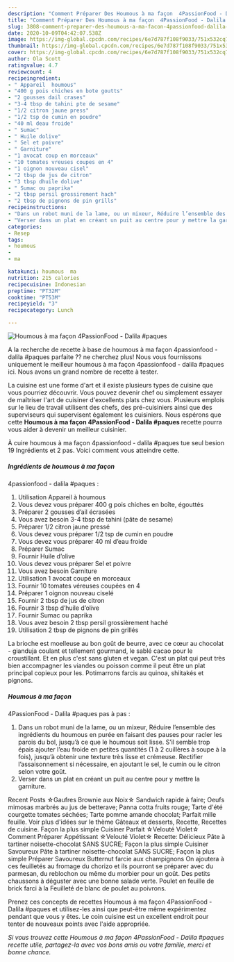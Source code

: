 ```yaml
---
description: "Comment Préparer Des Houmous à ma façon  4PassionFood - Dalila  #paques"
title: "Comment Préparer Des Houmous à ma façon  4PassionFood - Dalila  #paques"
slug: 3808-comment-preparer-des-houmous-a-ma-facon-4passionfood-dalila-paques
date: 2020-10-09T04:42:07.538Z
image: https://img-global.cpcdn.com/recipes/6e7d787f108f9033/751x532cq70/houmous-a-ma-facon-4passionfood-dalila-paques-photo-principale-de-la-recette.jpg
thumbnail: https://img-global.cpcdn.com/recipes/6e7d787f108f9033/751x532cq70/houmous-a-ma-facon-4passionfood-dalila-paques-photo-principale-de-la-recette.jpg
cover: https://img-global.cpcdn.com/recipes/6e7d787f108f9033/751x532cq70/houmous-a-ma-facon-4passionfood-dalila-paques-photo-principale-de-la-recette.jpg
author: Ola Scott
ratingvalue: 4.7
reviewcount: 4
recipeingredient:
- " Appareil  houmous"
- "400 g pois chiches en bote goutts"
- "2 gousses dail crases"
- "3-4 tbsp de tahini pte de sesame"
- "1/2 citron jaune press"
- "1/2 tsp de cumin en poudre"
- "40 ml deau froide"
- " Sumac"
- " Huile dolive"
- " Sel et poivre"
- " Garniture"
- "1 avocat coup en morceaux"
- "10 tomates vreuses coupes en 4"
- "1 oignon nouveau cisel"
- "2 tbsp de jus de citron"
- "3 tbsp dhuile dolive"
- " Sumac ou paprika"
- "2 tbsp persil grossirement hach"
- "2 tbsp de pignons de pin grills"
recipeinstructions:
- "Dans un robot muni de la lame, ou un mixeur, Réduire l’ensemble des ingrédients du houmous en purée en faisant des pauses pour racler les parois du bol, jusqu’à ce que le houmous soit lisse. S’il semble trop épais ajouter l’eau froide en petites quantités (1 à 2 cuillères à soupe à la fois), jusqu’à obtenir une texture très lisse et crémeuse. Rectifier l’assaisonnement si nécessaire, en ajoutant le sel, le cumin ou le citron selon votre goût."
- "Verser dans un plat en créant un puit au centre pour y mettre la garniture."
categories:
- Resep
tags:
- houmous
- 
- ma

katakunci: houmous  ma 
nutrition: 215 calories
recipecuisine: Indonesian
preptime: "PT32M"
cooktime: "PT53M"
recipeyield: "3"
recipecategory: Lunch

---
```



![Houmous à ma façon 
4PassionFood - Dalila 
#paques](https://img-global.cpcdn.com/recipes/6e7d787f108f9033/751x532cq70/houmous-a-ma-facon-4passionfood-dalila-paques-photo-principale-de-la-recette.jpg)

A la recherche de recette à base de houmous à ma façon 
4passionfood - dalila 
#paques parfaite ?? ne cherchez plus! Nous vous fournissons uniquement le meilleur houmous à ma façon 
4passionfood - dalila 
#paques ici. Nous avons un grand nombre de recette à tester.

La cuisine est une forme d'art et il existe plusieurs types de cuisine que vous pourriez découvrir. Vous pouvez devenir chef ou simplement essayer de maîtriser l'art de cuisiner d'excellents plats chez vous. Plusieurs emplois sur le lieu de travail utilisent des chefs, des pré-cuisiniers ainsi que des superviseurs qui supervisent également les cuisiniers. Nous espérons que cette <strong> Houmous à ma façon 
4PassionFood - Dalila 
#paques </strong> recette pourra vous aider à devenir un meilleur cuisinier.

<!--inarticleads1-->

À cuire houmous à ma façon 
4passionfood - dalila 
#paques tue seul besion 19 Ingrédients et 2 pas. Voici comment vous atteindre cette.

##### Ingrédients de houmous à ma façon 
4passionfood - dalila 
#paques :

1. Utilisation  Appareil à houmous
1. Vous devez vous préparer 400 g pois chiches en boîte, égouttés
1. Préparer 2 gousses d’ail écrasées
1. Vous avez besoin 3-4 tbsp de tahini (pâte de sesame)
1. Préparer 1/2 citron jaune pressé
1. Vous devez vous préparer 1/2 tsp de cumin en poudre
1. Vous devez vous préparer 40 ml d’eau froide
1. Préparer  Sumac
1. Fournir  Huile d’olive
1. Vous devez vous préparer  Sel et poivre
1. Vous avez besoin  Garniture
1. Utilisation 1 avocat coupé en morceaux
1. Fournir 10 tomates véreuses coupées en 4
1. Préparer 1 oignon nouveau ciselé
1. Fournir 2 tbsp de jus de citron
1. Fournir 3 tbsp d’huile d’olive
1. Fournir  Sumac ou paprika
1. Vous avez besoin 2 tbsp persil grossièrement haché
1. Utilisation 2 tbsp de pignons de pin grillés


La brioche est moelleuse au bon goût de beurre, avec ce cœur au chocolat - gianduja coulant et tellement gourmand, le sablé cacao pour le croustillant. Et en plus c&#39;est sans gluten et vegan. C&#39;est un plat qui peut très bien accompagner les viandes ou poisson comme il peut être un plat principal copieux pour les. Potimarrons farcis au quinoa, shiitakés et pignons. 

<!--inarticleads2-->

##### Houmous à ma façon 
4PassionFood - Dalila 
#paques pas à pas :

1. Dans un robot muni de la lame, ou un mixeur, Réduire l’ensemble des ingrédients du houmous en purée en faisant des pauses pour racler les parois du bol, jusqu’à ce que le houmous soit lisse. S’il semble trop épais ajouter l’eau froide en petites quantités (1 à 2 cuillères à soupe à la fois), jusqu’à obtenir une texture très lisse et crémeuse. Rectifier l’assaisonnement si nécessaire, en ajoutant le sel, le cumin ou le citron selon votre goût.
1. Verser dans un plat en créant un puit au centre pour y mettre la garniture.


Recent Posts ☆Gaufres Brownie aux Noix☆ Sandwich rapide à faire; Oeufs mimosas marbrés au jus de betterave; Panna cotta fruits rouge; Tarte d&#39;été courgette tomates séchées; Tarte pomme amande chocolat; Parfait mille feuille. Voir plus d&#39;idées sur le thème Gâteaux et desserts, Recette, Recettes de cuisine. Façon la plus simple Cuisiner Parfait ☆Velouté Violet☆ Comment Préparer Appétissant ☆Velouté Violet☆ Recette: Délicieux Pâte à tartiner noisette-chocolat SANS SUCRE; Façon la plus simple Cuisiner Savoureux Pâte à tartiner noisette-chocolat SANS SUCRE; Façon la plus simple Préparer Savoureux Butternut farcie aux champignons On ajoutera à ces feuilletés au fromage du chorizo et ils pourront se préparer avec du parmesan, du reblochon ou même du morbier pour un goût. Des petits chaussons à déguster avec une bonne salade verte. Poulet en feuille de brick farci à la Feuilleté de blanc de poulet au poivrons. 

<!--inarticleads1-->

<p>
Prenez ces concepts de recettes Houmous à ma façon 
4PassionFood - Dalila 
#paques et utilisez-les ainsi que peut-être même expérimentez pendant que vous y êtes. Le coin cuisine est un excellent endroit pour tenter de nouveaux points avec l'aide appropriée.
</p>

<p>
<i>Si vous trouvez cette Houmous à ma façon 
4PassionFood - Dalila 
#paques recette utile, partagez-la avec vos bons amis ou votre famille, merci et bonne chance.</i>
</p>
